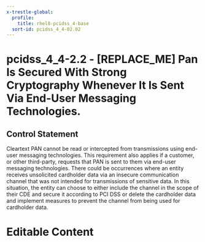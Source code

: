 ```yaml
---
x-trestle-global:
  profile:
    title: rhel8-pcidss_4-base
  sort-id: pcidss_4_4-02.02
---
```


# pcidss_4_4-2.2 - \[REPLACE_ME\] Pan Is Secured With Strong Cryptography Whenever It Is Sent Via End-User Messaging Technologies.

## Control Statement

Cleartext PAN cannot be read or intercepted from transmissions using end-user messaging
technologies. This requirement also applies if a customer, or other third-party, requests
that PAN is sent to them via end-user messaging technologies. There could be occurrences
where an entity receives unsolicited cardholder data via an insecure communication channel
that was not intended for transmissions of sensitive data. In this situation, the entity
can choose to either include the channel in the scope of their CDE and secure it according
to PCI DSS or delete the cardholder data and implement measures to prevent the channel
from being used for cardholder data.

# Editable Content

<!-- Make additions and edits below -->
<!-- The above represents the contents of the control as received by the profile, prior to additions. -->
<!-- If the profile makes additions to the control, they will appear below. -->
<!-- The above markdown may not be edited but you may edit the content below, and/or introduce new additions to be made by the profile. -->
<!-- If there is a yaml header at the top, parameter values may be edited. Use --set-parameters to incorporate the changes during assembly. -->
<!-- The content here will then replace what is in the profile for this control, after running profile-assemble. -->
<!-- The current profile has no added parts for this control, but you may add new ones here. -->
<!-- Each addition must have a heading either of the form ## Control my_addition_name -->
<!-- or ## Part a. (where the a. refers to one of the control statement labels.) -->
<!-- "## Control" parts are new parts added after the statement part. -->
<!-- "## Part" parts are new parts added into the top-level statement part with that label. -->
<!-- Subparts may be added with nested hash levels of the form ### My Subpart Name -->
<!-- underneath the parent ## Control or ## Part being added -->
<!-- See https://oscal-compass.github.io/compliance-trestle/tutorials/ssp_profile_catalog_authoring/ssp_profile_catalog_authoring for guidance. -->
